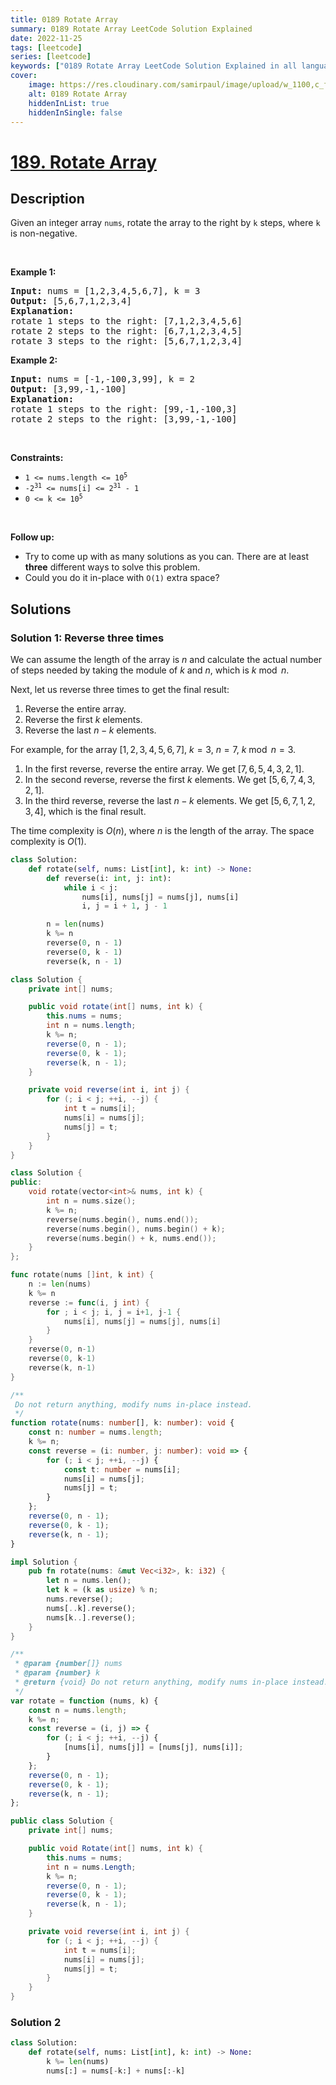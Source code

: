 ```yaml
---
title: 0189 Rotate Array
summary: 0189 Rotate Array LeetCode Solution Explained
date: 2022-11-25
tags: [leetcode]
series: [leetcode]
keywords: ["0189 Rotate Array LeetCode Solution Explained in all languages", "0189 Rotate Array", "LeetCode", "leetcode solution in Python3 C++ Java Go PHP Ruby Swift TypeScript Rust C# JavaScript C", "GeeksforGeeks", "InterviewBit", "Coding Ninjas", "HackerRank", "HackerEarth", "CodeChef", "TopCoder", "AlgoExpert", "freeCodeCamp", "Codeforces", "GitHub", "AtCoder", "Samir Paul"]
cover:
    image: https://res.cloudinary.com/samirpaul/image/upload/w_1100,c_fit,co_rgb:FFFFFF,l_text:Arial_75_bold:0189 Rotate Array - Solution Explained/problem-solving.webp
    alt: 0189 Rotate Array
    hiddenInList: true
    hiddenInSingle: false
---
```



# [189. Rotate Array](https://leetcode.com/problems/rotate-array)


## Description

<p>Given an integer array <code>nums</code>, rotate the array to the right by <code>k</code> steps, where <code>k</code> is non-negative.</p>

<p>&nbsp;</p>
<p><strong class="example">Example 1:</strong></p>

<pre>
<strong>Input:</strong> nums = [1,2,3,4,5,6,7], k = 3
<strong>Output:</strong> [5,6,7,1,2,3,4]
<strong>Explanation:</strong>
rotate 1 steps to the right: [7,1,2,3,4,5,6]
rotate 2 steps to the right: [6,7,1,2,3,4,5]
rotate 3 steps to the right: [5,6,7,1,2,3,4]
</pre>

<p><strong class="example">Example 2:</strong></p>

<pre>
<strong>Input:</strong> nums = [-1,-100,3,99], k = 2
<strong>Output:</strong> [3,99,-1,-100]
<strong>Explanation:</strong> 
rotate 1 steps to the right: [99,-1,-100,3]
rotate 2 steps to the right: [3,99,-1,-100]
</pre>

<p>&nbsp;</p>
<p><strong>Constraints:</strong></p>

<ul>
	<li><code>1 &lt;= nums.length &lt;= 10<sup>5</sup></code></li>
	<li><code>-2<sup>31</sup> &lt;= nums[i] &lt;= 2<sup>31</sup> - 1</code></li>
	<li><code>0 &lt;= k &lt;= 10<sup>5</sup></code></li>
</ul>

<p>&nbsp;</p>
<p><strong>Follow up:</strong></p>

<ul>
	<li>Try to come up with as many solutions as you can. There are at least <strong>three</strong> different ways to solve this problem.</li>
	<li>Could you do it in-place with <code>O(1)</code> extra space?</li>
</ul>

## Solutions

### Solution 1: Reverse three times

We can assume the length of the array is $n$ and calculate the actual number of steps needed by taking the module of $k$ and $n$, which is $k \bmod n$.

Next, let us reverse three times to get the final result:

1. Reverse the entire array.
2. Reverse the first $k$ elements.
3. Reverse the last $n - k$ elements.

For example, for the array $[1, 2, 3, 4, 5, 6, 7]$, $k = 3$, $n = 7$, $k \bmod n = 3$.

1. In the first reverse, reverse the entire array. We get $[7, 6, 5, 4, 3, 2, 1]$.
2. In the second reverse, reverse the first $k$ elements. We get $[5, 6, 7, 4, 3, 2, 1]$.
3. In the third reverse, reverse the last $n - k$ elements. We get $[5, 6, 7, 1, 2, 3, 4]$, which is the final result.

The time complexity is $O(n)$, where $n$ is the length of the array. The space complexity is $O(1)$.

<!-- tabs:start -->

```python
class Solution:
    def rotate(self, nums: List[int], k: int) -> None:
        def reverse(i: int, j: int):
            while i < j:
                nums[i], nums[j] = nums[j], nums[i]
                i, j = i + 1, j - 1

        n = len(nums)
        k %= n
        reverse(0, n - 1)
        reverse(0, k - 1)
        reverse(k, n - 1)
```

```java
class Solution {
    private int[] nums;

    public void rotate(int[] nums, int k) {
        this.nums = nums;
        int n = nums.length;
        k %= n;
        reverse(0, n - 1);
        reverse(0, k - 1);
        reverse(k, n - 1);
    }

    private void reverse(int i, int j) {
        for (; i < j; ++i, --j) {
            int t = nums[i];
            nums[i] = nums[j];
            nums[j] = t;
        }
    }
}
```

```cpp
class Solution {
public:
    void rotate(vector<int>& nums, int k) {
        int n = nums.size();
        k %= n;
        reverse(nums.begin(), nums.end());
        reverse(nums.begin(), nums.begin() + k);
        reverse(nums.begin() + k, nums.end());
    }
};
```

```go
func rotate(nums []int, k int) {
	n := len(nums)
	k %= n
	reverse := func(i, j int) {
		for ; i < j; i, j = i+1, j-1 {
			nums[i], nums[j] = nums[j], nums[i]
		}
	}
	reverse(0, n-1)
	reverse(0, k-1)
	reverse(k, n-1)
}
```

```ts
/**
 Do not return anything, modify nums in-place instead.
 */
function rotate(nums: number[], k: number): void {
    const n: number = nums.length;
    k %= n;
    const reverse = (i: number, j: number): void => {
        for (; i < j; ++i, --j) {
            const t: number = nums[i];
            nums[i] = nums[j];
            nums[j] = t;
        }
    };
    reverse(0, n - 1);
    reverse(0, k - 1);
    reverse(k, n - 1);
}
```

```rust
impl Solution {
    pub fn rotate(nums: &mut Vec<i32>, k: i32) {
        let n = nums.len();
        let k = (k as usize) % n;
        nums.reverse();
        nums[..k].reverse();
        nums[k..].reverse();
    }
}
```

```js
/**
 * @param {number[]} nums
 * @param {number} k
 * @return {void} Do not return anything, modify nums in-place instead.
 */
var rotate = function (nums, k) {
    const n = nums.length;
    k %= n;
    const reverse = (i, j) => {
        for (; i < j; ++i, --j) {
            [nums[i], nums[j]] = [nums[j], nums[i]];
        }
    };
    reverse(0, n - 1);
    reverse(0, k - 1);
    reverse(k, n - 1);
};
```

```cs
public class Solution {
    private int[] nums;

    public void Rotate(int[] nums, int k) {
        this.nums = nums;
        int n = nums.Length;
        k %= n;
        reverse(0, n - 1);
        reverse(0, k - 1);
        reverse(k, n - 1);
    }

    private void reverse(int i, int j) {
        for (; i < j; ++i, --j) {
            int t = nums[i];
            nums[i] = nums[j];
            nums[j] = t;
        }
    }
}
```

<!-- tabs:end -->

### Solution 2

<!-- tabs:start -->

```python
class Solution:
    def rotate(self, nums: List[int], k: int) -> None:
        k %= len(nums)
        nums[:] = nums[-k:] + nums[:-k]
```

<!-- tabs:end -->

<!-- end -->
